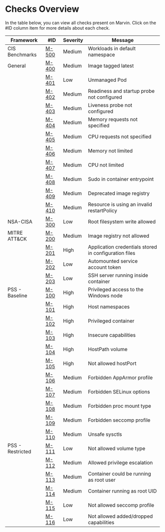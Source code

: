 # Checks Overview  

In the table below, you can view all checks present on Marvin. Click on the #ID column item for more details about each check.


| Framework        | #ID                                                                                 | Severity | Message                                               |
|------------------|-------------------------------------------------------------------------------------|----------|-------------------------------------------------------|
| CIS Benchmarks   | [M-500](/internal/builtins/cis/M-500_default_namespace.yaml)                        | Medium   | Workloads in default namespace                        |
| General          | [M-400](/internal/builtins/general/M-400_image_tag_latest.yaml)                     | Medium   | Image tagged latest                                   |
|                  | [M-401](/internal/builtins/general/M-401_unmanaged_pod.yaml)                        | Low      | Unmanaged Pod                                         |
|                  | [M-402](/internal/builtins/general/M-402_readiness_probe.yaml)                      | Medium   | Readiness and startup probe not configured            |
|                  | [M-403](/internal/builtins/general/M-403_liveness_probe.yaml)                       | Medium   | Liveness probe not configured                         |
|                  | [M-404](/internal/builtins/general/M-404_memory_requests.yaml)                      | Medium   | Memory requests not specified                         |
|                  | [M-405](/internal/builtins/general/M-405_cpu_requests.yaml)                         | Medium   | CPU requests not specified                            |
|                  | [M-406](/internal/builtins/general/M-406_memory_limit.yaml)                         | Medium   | Memory not limited                                    |
|                  | [M-407](/internal/builtins/general/M-407_cpu_limit.yaml)                            | Medium   | CPU not limited                                       |
|                  | [M-408](/internal/builtins/general/M-408_sudo_container_entrypoint.yaml)            | Medium   | Sudo in container entrypoint                          |
|                  | [M-409](/internal/builtins/general/M-409_deprecated_image_registry.yaml)            | Medium   | Deprecated image registry                             |
|                  | [M-410](/internal/builtins/general/M-410_resource_using_invalid_restartpolicy.yaml) | Medium   | Resource is using an invalid restartPolicy            |
| NSA-CISA         | [M-300](/internal/builtins/nsa/M-300_read_only_root_filesystem.yml)                 | Low      | Root filesystem write allowed                         |
| MITRE ATT&CK     | [M-200](/internal/builtins/mitre/M-200_allowed_registries.yml)                      | Medium   | Image registry not allowed                            |
|                  | [M-201](/internal/builtins/mitre/M-201_app_credentials.yml)                         | High     | Application credentials stored in configuration files |
|                  | [M-202](/internal/builtins/mitre/M-202_auto_mount_service_account.yml)              | Low      | Automounted service account token                     |
|                  | [M-203](/internal/builtins/mitre/M-203_ssh.yml)                                     | Low      | SSH server running inside container                   |
| PSS - Baseline   | [M-100](/internal/builtins/pss/baseline/M-100_host_process.yml)                     | High     | Privileged access to the Windows node                 |
|                  | [M-101](/internal/builtins/pss/baseline/M-101_host_namespaces.yml)                  | High     | Host namespaces                                       |
|                  | [M-102](/internal/builtins/pss/baseline/M-102_privileged_containers.yml)            | High     | Privileged container                                  |
|                  | [M-103](/internal/builtins/pss/baseline/M-103_capabilities.yml)                     | High     | Insecure capabilities                                 |
|                  | [M-104](/internal/builtins/pss/baseline/M-104_host_path_volumes.yml)                | High     | HostPath volume                                       |
|                  | [M-105](/internal/builtins/pss/baseline/M-105_host_ports.yml)                       | High     | Not allowed hostPort                                  |
|                  | [M-106](/internal/builtins/pss/baseline/M-106_apparmor.yml)                         | Medium   | Forbidden AppArmor profile                            |
|                  | [M-107](/internal/builtins/pss/baseline/M-107_selinux.yml)                          | Medium   | Forbidden SELinux options                             |
|                  | [M-108](/internal/builtins/pss/baseline/M-108_proc_mount.yml)                       | Medium   | Forbidden proc mount type                             |
|                  | [M-109](/internal/builtins/pss/baseline/M-109_seccomp.yml)                          | Medium   | Forbidden seccomp profile                             |
|                  | [M-110](/internal/builtins/pss/baseline/M-110_sysctls.yml)                          | Medium   | Unsafe sysctls                                        |
| PSS - Restricted | [M-111](/internal/builtins/pss/restricted/M-111_volume_types.yml)                   | Low      | Not allowed volume type                               |
|                  | [M-112](/internal/builtins/pss/restricted/M-112_privilege_escalation.yml)           | Medium   | Allowed privilege escalation                          |
|                  | [M-113](/internal/builtins/pss/restricted/M-113_run_as_non_root.yml)                | Medium   | Container could be running as root user               |
|                  | [M-114](/internal/builtins/pss/restricted/M-114_run_as_user.yml)                    | Medium   | Container running as root UID                         |
|                  | [M-115](/internal/builtins/pss/restricted/M-115_seccomp.yml)                        | Low      | Not allowed seccomp profile                           |
|                  | [M-116](/internal/builtins/pss/restricted/M-116_capabilities.yml)                   | Low      | Not allowed added/dropped capabilities                |
